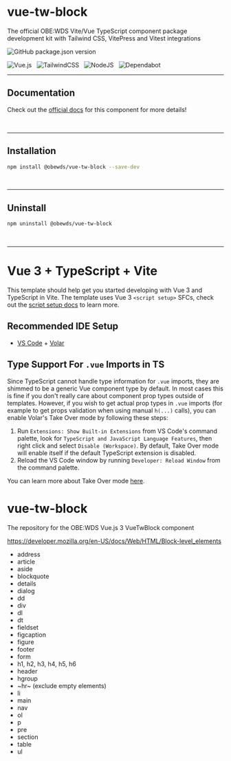 # vue-tw-block

The official OBE:WDS Vite/Vue TypeScript component package development kit with Tailwind CSS, VitePress and Vitest integrations

![GitHub package.json version](https://img.shields.io/github/package-json/v/obewds/vue-tw-block?style=for-the-badge)

![Vue.js](https://img.shields.io/badge/vuejs-%2335495e.svg?style=for-the-badge&logo=vuedotjs&logoColor=%234FC08D) &nbsp; ![TailwindCSS](https://img.shields.io/badge/tailwindcss-%2338B2AC.svg?style=for-the-badge&logo=tailwind-css&logoColor=white) &nbsp; ![NodeJS](https://img.shields.io/badge/node.js-6DA55F?style=for-the-badge&logo=node.js&logoColor=white) &nbsp; ![Dependabot](https://img.shields.io/badge/dependabot-025E8C?style=for-the-badge&logo=dependabot&logoColor=white)

---
## Documentation

Check out the [official docs](https://obewds.github.io/vue-tw-block/) for this component for more details!

<br>


---
## Installation

```bash
npm install @obewds/vue-tw-block --save-dev
```

<br>


---
## Uninstall

```bash
npm uninstall @obewds/vue-tw-block
```

<br>


---

# Vue 3 + TypeScript + Vite

This template should help get you started developing with Vue 3 and TypeScript in Vite. The template uses Vue 3 `<script setup>` SFCs, check out the [script setup docs](https://v3.vuejs.org/api/sfc-script-setup.html#sfc-script-setup) to learn more.

## Recommended IDE Setup

- [VS Code](https://code.visualstudio.com/) + [Volar](https://marketplace.visualstudio.com/items?itemName=johnsoncodehk.volar)

## Type Support For `.vue` Imports in TS

Since TypeScript cannot handle type information for `.vue` imports, they are shimmed to be a generic Vue component type by default. In most cases this is fine if you don't really care about component prop types outside of templates. However, if you wish to get actual prop types in `.vue` imports (for example to get props validation when using manual `h(...)` calls), you can enable Volar's Take Over mode by following these steps:

1. Run `Extensions: Show Built-in Extensions` from VS Code's command palette, look for `TypeScript and JavaScript Language Features`, then right click and select `Disable (Workspace)`. By default, Take Over mode will enable itself if the default TypeScript extension is disabled.
2. Reload the VS Code window by running `Developer: Reload Window` from the command palette.

You can learn more about Take Over mode [here](https://github.com/johnsoncodehk/volar/discussions/471).















# vue-tw-block

The repository for the OBE:WDS Vue.js 3 VueTwBlock component

https://developer.mozilla.org/en-US/docs/Web/HTML/Block-level_elements

- address
- article
- aside
- blockquote
- details
- dialog
- dd
- div
- dl
- dt
- fieldset
- figcaption
- figure
- footer
- form
- h1, h2, h3, h4, h5, h6
- header
- hgroup
- ~hr~ (exclude empty elements)
- li
- main
- nav
- ol
- p
- pre
- section
- table
- ul


